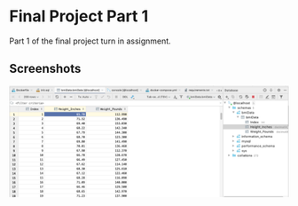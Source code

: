 # Final Project Part 1
Part 1 of the final project turn in assignment. 

## Screenshots 
![Database in Pycharm](screenshots/PyCharmDataBase.png)